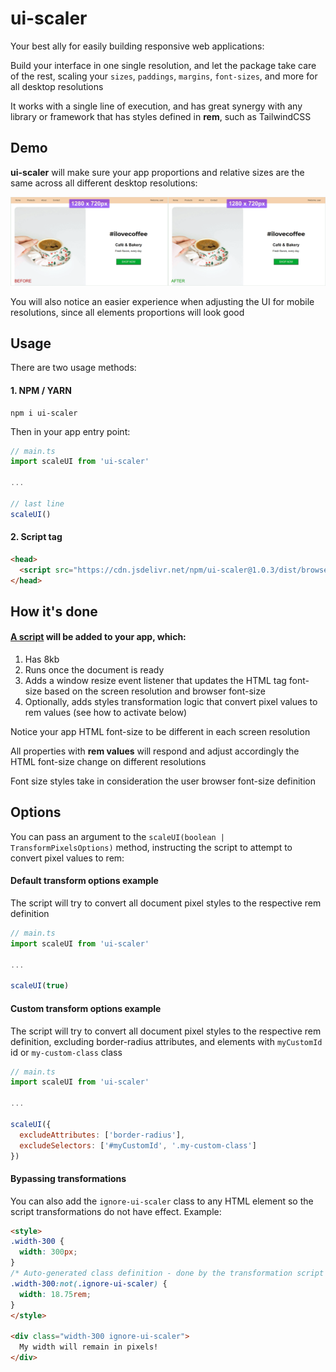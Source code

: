 # ui-scaler

Your best ally for easily building responsive web applications:

Build your interface in one single resolution, and let the package take care of the rest, scaling your `sizes`, `paddings`, `margins`, `font-sizes`, and more for all desktop resolutions

It works with a single line of execution, and has great synergy with any library or framework that has styles defined in **rem**, such as TailwindCSS

## Demo
**ui-scaler** will make sure your app proportions and relative sizes are the same across all different desktop resolutions:

![UI scaler demo](ui-scaler-demo.gif)

You will also notice an easier experience when adjusting the UI for mobile resolutions, since all elements proportions will look good

## Usage

There are two usage methods:

#### 1. NPM / YARN

```
npm i ui-scaler
```

Then in your app entry point:

```JavaScript
// main.ts
import scaleUI from 'ui-scaler'

...

// last line
scaleUI()
```

#### 2. Script tag

```HTML
<head>
  <script src="https://cdn.jsdelivr.net/npm/ui-scaler@1.0.3/dist/browser-bundle.min.js"></script>
</head>
```

## How it's done

#### [A script](https://github.com/arthursb2016/ui-scaler/blob/master/src/script.ts) will be added to your app, which:

1. Has 8kb
2. Runs once the document is ready
3. Adds a window resize event listener that updates the HTML tag font-size based on the screen resolution and browser font-size
4. Optionally, adds styles transformation logic that convert pixel values to rem values (see how to activate below) 

Notice your app HTML font-size to be different in each screen resolution

All properties with **rem values** will respond and adjust accordingly the HTML font-size change on different resolutions

Font size styles take in consideration the user browser font-size definition

## Options

You can pass an argument to the `scaleUI(boolean | TransformPixelsOptions)` method, instructing the script to attempt to convert pixel values to rem:

#### Default transform options example

The script will try to convert all document pixel styles to the respective rem definition

```JavaScript
// main.ts
import scaleUI from 'ui-scaler'

...

scaleUI(true)
```

#### Custom transform options example

The script will try to convert all document pixel styles to the respective rem definition, excluding border-radius attributes, and elements with `myCustomId` id or `my-custom-class` class

```JavaScript
// main.ts
import scaleUI from 'ui-scaler'

...

scaleUI({
  excludeAttributes: ['border-radius'],
  excludeSelectors: ['#myCustomId', '.my-custom-class']
})
```

#### Bypassing transformations

You can also add the `ignore-ui-scaler` class to any HTML element so the script transformations do not have effect. Example:

```HTML
<style>
.width-300 {
  width: 300px;
}
/* Auto-generated class definition - done by the transformation script */
.width-300:not(.ignore-ui-scaler) {
  width: 18.75rem;
}
</style>

<div class="width-300 ignore-ui-scaler">
  My width will remain in pixels!
</div>
```
